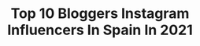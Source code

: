 ---
title: Top 10 Bloggers Instagram Influencers In Spain In 2021
description: >-
  Find top bloggers Instagram influencers in Spain in 2021. Most popular hashtags: #iamtb #sheisnotlost #photooftheday #travel.
platform: Instagram
hits: 451
text_top: Discover the top-rated Instagram profiles on inBeat.
text_bottom: Our search engine has 451 Instagram influencers like this in Spain for you to work with.
profiles:
  - username: "anabel.mua"
    fullname: >-
      Anabel Domínguez
    bio: >-
      ▪️beauty blogger cómica 📍Trebujena (Cádiz) - Madrid
    location: "Spain"
    followers: 123400
    engagement: 765
    commentsToLikes: 0.100869
    id: ck13amoj1r4mz0i19z1cheb4i
    verified: false
    hashtags: "#autumnvibes, #halloween, #summer, #photography"
  - username: "viviendodeviaje"
    fullname: >-
      TANIA & DAVID
    bio: >-
      ➳ Travel Bloggers ⚐ From Valencia (Spain) ✎ hola@viviendodeviaje.com ✈ Toda la info de nuestros viajes por libre:
    location: "Spain"
    followers: 104015
    engagement: 507
    commentsToLikes: 0.144411
    id: ck0uch48bgs9s0i197tio8vby
    verified: false
    hashtags: "#travel, #creativetravelcouple, #asturias, #exploremore"
  - username: "estelaistravelling"
    fullname: >-
      ESTELA IS TRAVELLING ✈️
    bio: >-
      🌍 Si no vas, nunca lo sabrás 📍 Travel blogger de Granada 💌 estelaistravelling@gmail.com 🌃 Reto #miciudadmolona ⬇️ Consejos viajeros
    location: "Spain"
    followers: 7836
    engagement: 1045
    commentsToLikes: 0.294527
    id: ck14kzzbxs6ad0i19i68nfovi
    verified: false
    hashtags: "#girlsthatwander, #igersspain, #travelphotography, #thetravelcouples"
  - username: "zaragozachic"
    fullname: >-
      Pascual  Marco
    bio: >-
      Blogger 👇🏻 Contact / Collaborations 👇🏻 📩 zgz81@hotmail.com Twitter:@psebastian81 Facebook: Zaragoza Chic
    location: "Spain"
    followers: 18226
    engagement: 670
    commentsToLikes: 0.070808
    id: ckapbx2y41m9i0i78j5g129gs
    verified: false
    hashtags: "#teruel, #teruelexiste, #zaragoza, #helados"
  - username: "thegoldlipstick"
    fullname: >-
      Mireia from The Gold Lipstick
    bio: >-
      ▪️fashion & self-care blogger 📍Barcelona ✉️thegoldlipstick@gmail.com ✨love and lipstick ▫️www.thegoldlipstick.com
    location: "Spain"
    followers: 3558
    engagement: 1687
    commentsToLikes: 0.350036
    id: ck0tyj2kvn1ds0i19upv4nd49
    verified: false
    hashtags: "#frenchvibes, #parismood, #outfitselfie, #styledetails"
  - username: "pesimainfluencer"
    fullname: >-
      pesima influencer
    bio: >-
      ❤️textos divetidos.lee mis post y sonrie. 🌈 Creative blogger.Inspo.beauty.fashion.deco.travel.photography 🤦🏻‍♀️#pesimainfluencer
    location: "Spain"
    followers: 6394
    engagement: 942
    commentsToLikes: 0.098883
    id: ck9hawt09eh1x0j78qr23r5x6
    verified: false
    hashtags: "#temerecesunrioja, #travelphotography, #fotocreativa, #textosdivertidos"
  - username: "pilarmontero30"
    fullname: >-
      Pilar Montero 💎
    bio: >-
      Blogger |Hunter| Outdoors Enthusiast 🎓 Nurse. 💄Fashion Lover|| Lifestyles 📩 mmontero@myuax.com
    location: "Spain"
    followers: 65924
    engagement: 968
    commentsToLikes: 0.024410
    id: ck5zkb6kbj5mm0i14k78gnu3c
    verified: false
    hashtags: "#caza, #naturaleza, #hunter, #hunt"
  - username: "lamochifamily"
    fullname: >-
      La MochiFamily | Travel Family
    bio: >-
      ✈️Travel Bloggers 🌏Un año viajando en familia por el Sudeste Asiático y Australia🇸🇬🇵🇭🇻🇳🇰🇭🇹🇭🇲🇾🇮🇩🇦🇺🇸🇬🇻🇳🇭🇰 Viajar con niños👇🏼
    location: "Spain"
    followers: 15907
    engagement: 634
    commentsToLikes: 0.073505
    id: ck6ufk73pxjo30j71qlg9fexi
    verified: false
    hashtags: "#travel, #viajarconni, #iamtb, #familytravel"
  - username: "carlasanchez.well"
    fullname: >-
      Carla Sánchez
    bio: >-
      @theholisticconcept & @secretyogaclub.es co-Founder Directos diarios💻 Plataforma #TheHolistic @yoga_en_gaia Ambassador @instylespain Blogger
    location: "Spain"
    followers: 18785
    engagement: 447
    commentsToLikes: 0.088625
    id: ck5qegbpa0ckr0i11oqp6dldh
    verified: false
    hashtags: "#healthylifestyle, #instagood, #healthy, #dailyreset"
  - username: "travelwitheflow"
    fullname: >-
      Dolo🇪🇸&Edgar🇲🇽|Travel Couple
    bio: >-
      ❥ Content Creation | Bloggers ➺ Travel | Lifestyle | Food | Fashion ◉ On #madrid #españa ✎ Travelwitheflow@gmail.com
    location: "Spain"
    followers: 20143
    engagement: 426
    commentsToLikes: 0.128646
    id: ck0u2882mz5cq0i1972pgzmsy
    verified: false
    hashtags: "#viveandalucia, #zahora, #tarifa, #vejerdelafrontera"
---